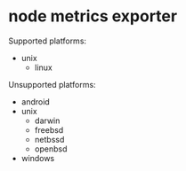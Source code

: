 # node metrics exporter

Supported platforms:
- unix
  - linux

Unsupported platforms:
- android
- unix
  - darwin
  - freebsd
  - netbssd
  - openbsd
- windows
